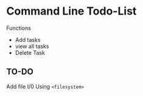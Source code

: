 # Command Line Todo-List

Functions
- Add tasks
- view all tasks
- Delete Task

## TO-DO

Add file I/0 Using `<filesystem>` 
